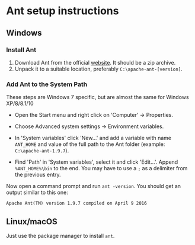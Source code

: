 # Ant setup instructions
## Windows
### Install Ant
 1. Download Ant from the official [website](http://ant.apache.org/bindownload.cgi). It should be a zip archive.
 2. Unpack it to a suitable location, preferably `C:\apache-ant-[version]`.

### Add Ant to the System Path
These steps are Windows 7 specific, but are almost the same for Windows XP/8/8.1/10

 * Open the Start menu and right click on 'Computer' -> Properties.

 * Choose Advanced system settings -> Environment variables.

 * In 'System variables' click 'New...' and add a variable with name `ANT_HOME` and value of the full path to the Ant folder (example: `C:\apache-ant-1.9.7`).

 * Find 'Path' in 'System variables', select it and click 'Edit...'. Append `%ANT_HOME%\bin` to the end. You may have to use a `;` as a delimiter from the previous entry.

Now open a command prompt and run `ant -version`. You should get an output similar to this one:
```
Apache Ant(TM) version 1.9.7 compiled on April 9 2016
```

## Linux/macOS
Just use the package manager to install `ant`.
